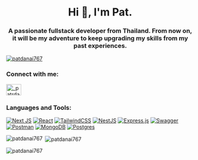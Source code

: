 <!--## Hi there 👋


**patdanai767/patdanai767** is a ✨ _special_ ✨ repository because its `README.md` (this file) appears on your GitHub profile.

Here are some ideas to get you started:

- 🔭 I’m currently working on ...
- 🌱 I’m currently learning ...
- 👯 I’m looking to collaborate on ...
- 🤔 I’m looking for help with ...
- 💬 Ask me about ...
- 📫 How to reach me: ...
- 😄 Pronouns: ...
- ⚡ Fun fact: ... -->

<h1 align="center">Hi 👋, I'm Pat.</h1>
<h3 align="center">A passionate fullstack developer from Thailand. From now on, it will be my adventure to keep upgrading my skills from my past experiences.</h3>

<p align="left"> <a href="https://github.com/ryo-ma/github-profile-trophy"><img src="https://github-profile-trophy.vercel.app/?username=patdanai767" alt="patdanai767" /></a> </p>

<h3 align="left">Connect with me:</h3>
<p align="left">
<a href="https://instagram.com/_patrdanai" target="blank"><img align="center" src="https://raw.githubusercontent.com/rahuldkjain/github-profile-readme-generator/master/src/images/icons/Social/instagram.svg" alt="_patrdanai" height="30" width="40" /></a>
</p>

<h3 align="left">Languages and Tools:</h3>

<a href="https://nextjs.org/" align="left" alt="nextjs">![Next JS](https://img.shields.io/badge/Next-black?style=for-the-badge&logo=next.js&logoColor=white)</a>
<a href="https://react.dev/" align="left" alt="nextjs">![React](https://img.shields.io/badge/react-%2320232a.svg?style=for-the-badge&logo=react&logoColor=%2361DAFB)</a>
<a href="https://tailwindcss.com/" align="left" alt="nextjs">![TailwindCSS](https://img.shields.io/badge/tailwindcss-%2338B2AC.svg?style=for-the-badge&logo=tailwind-css&logoColor=white)</a>
<a href="https://nestjs.com/" align="left" alt="nextjs">![NestJS](https://img.shields.io/badge/nestjs-%23E0234E.svg?style=for-the-badge&logo=nestjs&logoColor=white)</a>
<a href="https://expressjs.com/" align="left" alt="nextjs">![Express.js](https://img.shields.io/badge/express.js-%23404d59.svg?style=for-the-badge&logo=express&logoColor=%2361DAFB)</a>
<a href="https://swagger.io/" align="left" alt="nextjs">![Swagger](https://img.shields.io/badge/-Swagger-%23Clojure?style=for-the-badge&logo=swagger&logoColor=white)</a>
<a href="https://www.postman.com/" align="left" alt="nextjs">![Postman](https://img.shields.io/badge/Postman-FF6C37?style=for-the-badge&logo=postman&logoColor=white)</a>
<a href="https://www.mongodb.com/" align="left" alt="nextjs">![MongoDB](https://img.shields.io/badge/MongoDB-%234ea94b.svg?style=for-the-badge&logo=mongodb&logoColor=white)</a>
<a href="https://www.postgresql.org/" align="left" alt="nextjs">![Postgres](https://img.shields.io/badge/postgres-%23316192.svg?style=for-the-badge&logo=postgresql&logoColor=white)</a>

<p><img align="left" src="https://github-readme-stats.vercel.app/api/top-langs?username=patdanai767&show_icons=true&locale=en&layout=compact" alt="patdanai767" /></p>

<p>&nbsp;<img align="center" src="https://github-readme-stats.vercel.app/api?username=patdanai767&show_icons=true&locale=en" alt="patdanai767" /></p>

<p><img align="center" src="https://github-readme-streak-stats.herokuapp.com/?user=patdanai767&" alt="patdanai767" /></p>
